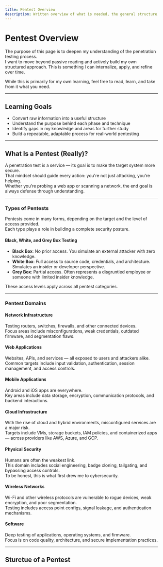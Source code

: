 ```yaml
---
title: Pentest Overview  
description: Written overview of what is needed, the general structure, and an overview of methodologies and frameworks.  
---
```


# Pentest Overview

The purpose of this page is to deepen my understanding of the penetration testing process.  
I want to move beyond passive reading and actively build my own structured approach. 
This is something I can internalize, apply, and refine over time.

While this is primarily for my own learning, 
feel free to read, learn, and take from it what you need.

---

## Learning Goals

- Convert raw information into a useful structure  
- Understand the purpose behind each phase and technique  
- Identify gaps in my knowledge and areas for further study  
- Build a repeatable, adaptable process for real-world pentesting  

---

## What Is a Pentest (Really)?

A penetration test is a service — its goal is to make the target system more secure.  
That mindset should guide every action: you're not just attacking, you're helping.  
Whether you're probing a web app or scanning a network, the end goal is always defense through understanding.

---

### Types of Pentests

Pentests come in many forms, depending on the target and the level of access provided.  
Each type plays a role in building a complete security posture.

#### Black, White, and Grey Box Testing

- **Black Box**: No prior access. You simulate an external attacker with zero knowledge.  
- **White Box**: Full access to source code, credentials, and architecture. Simulates an insider or developer perspective.  
- **Grey Box**: Partial access. Often represents a disgruntled employee or someone with limited insider knowledge.

These access levels apply across all pentest categories.

---

### Pentest Domains

#### Network Infrastructure

Testing routers, switches, firewalls, and other connected devices.  
Focus areas include misconfigurations, weak credentials, outdated firmware, and segmentation flaws.

#### Web Applications

Websites, APIs, and services — all exposed to users and attackers alike.  
Common targets include input validation, authentication, session management, and access controls.

#### Mobile Applications

Android and iOS apps are everywhere.  
Key areas include data storage, encryption, communication protocols, and backend interactions.

#### Cloud Infrastructure

With the rise of cloud and hybrid environments, misconfigured services are a major risk.  
Targets include VMs, storage buckets, IAM policies, and containerized apps — across providers like AWS, Azure, and GCP.

#### Physical Security

Humans are often the weakest link.  
This domain includes social engineering, badge cloning, tailgating, and bypassing access controls.  
To be honest, this is what first drew me to cybersecurity.

#### Wireless Networks

Wi-Fi and other wireless protocols are vulnerable to rogue devices, weak encryption, and poor segmentation.  
Testing includes access point configs, signal leakage, and authentication mechanisms.

#### Software

Deep testing of applications, operating systems, and firmware.  
Focus is on code quality, architecture, and secure implementation practices.

---

## Sturctue of a Pentest



